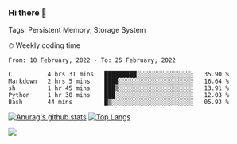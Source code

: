 ### Hi there 👋

Tags: Persistent Memory, Storage System

<!--

[![Anurag's github stats](https://github-readme-stats.vercel.app/api?username=wwyf)](https://github.com/anuraghazra/github-readme-stats)

[![Anurag's github stats](https://github-readme-stats.vercel.app/api?username=wwyf&count_private=true)](https://github.com/anuraghazra/github-readme-stats)


[![Top Langs](https://github-readme-stats.vercel.app/api/top-langs/?username=wwyf&count_private=true&&hide=jupyter%20notebook,html)](https://github.com/anuraghazra/github-readme-stats)



-->


⏱ Weekly coding time

<!--START_SECTION:waka-->
```text
From: 18 February, 2022 - To: 25 February, 2022

C          4 hrs 31 mins   █████████░░░░░░░░░░░░░░░░   35.90 % 
Markdown   2 hrs 5 mins    ████░░░░░░░░░░░░░░░░░░░░░   16.64 % 
sh         1 hr 45 mins    ███▒░░░░░░░░░░░░░░░░░░░░░   13.91 % 
Python     1 hr 30 mins    ███░░░░░░░░░░░░░░░░░░░░░░   12.03 % 
Bash       44 mins         █▒░░░░░░░░░░░░░░░░░░░░░░░   05.93 % 
```
<!--END_SECTION:waka-->



[![Anurag's github stats](https://github-readme-stats.vercel.app/api?username=wwyf&count_private=true&show_icons=true&hide_border=true)](https://github.com/anuraghazra/github-readme-stats) [![Top Langs](https://github-readme-stats.vercel.app/api/top-langs/?username=wwyf&count_private=true&hide=jupyter%20notebook,html,OpenEdge%20ABL&langs_count=10&layout=compact&hide_border=true)](https://github.com/anuraghazra/github-readme-stats)

<!--

[![willianrod's wakatime stats](https://github-readme-stats.vercel.app/api/wakatime?username=wwyf)](https://github.com/anuraghazra/github-readme-stats)


-->

![](https://hit.yhype.me/github/profile?user_id=23121291)
